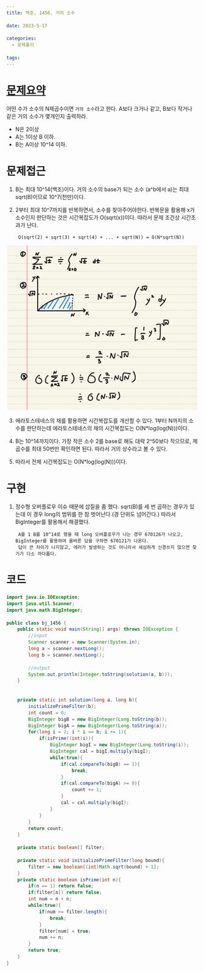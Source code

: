 ```yaml
---
title: 백준, 1456. 거의 소수

date: 2023-5-17

categories:
  - 문제풀이

tags:
---
```


# [문제요약](https://www.acmicpc.net/problem/1456)

어떤 수가 소수의 N제곱수이면 `거의 소수`라고 한다. 
A보다 크거나 같고, B보다 작거나 같은 거의 소수가 몇개인지 출력하라.

- N은 2이상
- A는 1이상 B 이하.
- B는 A이상 10^14 이하.

# 문제접근

1. B는 최대 10^14(백조)이다. 거의 소수의 base가 되는 소수 (a^b에서 a)는 최대 sqrt(B)이므로 10^7(천만)이다.

2. 2부터 최대 10^7까지를 반복하면서, 소수를 찾아주어야한다. 반복문을 활용해 x가 소수인지 판단하는 것은 시간복잡도가 O(sqrt(x))이다. 따라서 문제 조건상 시간초과가 난다.

        O(sqrt(2) + sqrt(3) + sqrt(4) + ... + sqrt(N)) = O(N*sqrt(N))

<div style="text-align: center;">
    <img src="/assets/img/sum-sqrt-nums.jpeg" alt="sum-sqrt-nums" width="500"/>
</div>

3. 에라토스테네스의 채를 활용하면 시간복잡도를 개선할 수 있다. 1부터 N까지의 소수를 판단하는데 에라토스테네스의 채의 시간복잡도는 O(N*log(log(N)))이다.

4. B는 10^14까지이다. 가장 작은 소수 2를 base로 해도 대략 2^50보다 작으므로, 제곱수를 최대 50번만 확인하면 된다. 따라서 거의 상수라고 볼 수 있다.

5. 따라서 전체 시간복잡도는 O(N*log(log(N)))이다.

# 구현

1. 정수형 오버플로우 이슈 때문에 삽질을 좀 했다. sqrt(B)를 세 번 곱하는 경우가 있는데 이 경우 long의 범위를 한 참 벗어난다.(경 단위도 넘어간다.) 따라서 BigInteger를 활용해서 해결했다. 

        A를 1 B를 10^14로 했을 때 long 오버플로우가 나는 경우 670126가 나오고, BigInteger를 활용하여 올바른 답을 구하면 670121가 나온다.
        답이 큰 차이가 나지않고, 에러가 발생하는 것도 아니라서 세심하게 신경쓰지 않으면 찾기가 다소 까다롭다. 

# 코드

```java
import java.io.IOException;
import java.util.Scanner;
import java.math.BigInteger;

public class bj_1456 {
    public static void main(String[] args) throws IOException {
        //input
        Scanner scanner = new Scanner(System.in);
        long a = scanner.nextLong();
        long b = scanner.nextLong();

        //output
        System.out.println(Integer.toString(solution(a, b)));
    }


    private static int solution(long a, long b){
        initializePrimeFilter(b);
        int count = 0;
        BigInteger bigB = new BigInteger(Long.toString(b));
        BigInteger bigA = new BigInteger(Long.toString(a));
        for(long i = 2; i * i <= b; i += 1){
            if(isPrime((int)i)){
                BigInteger bigI = new BigInteger(Long.toString(i));
                BigInteger cal = bigI.multiply(bigI);
                while(true){
                    if(cal.compareTo(bigB) == 1){
                        break;
                    }
                    if(cal.compareTo(bigA) >= 0){
                        count += 1;
                    }
                    cal = cal.multiply(bigI);
                }
            }
        }
        return count;
    }

    private static boolean[] filter;

    private static void initializePrimeFilter(long bound){
        filter = new boolean[(int)Math.sqrt(bound) + 1];
    }
    private static boolean isPrime(int n){
        if(n == 1) return false;
        if(filter[n]) return false;
        int num = n + n;
        while(true){
            if(num >= filter.length){
                break;
            }
            filter[num] = true;
            num += n;
        }
        return true;
    }
}
```
